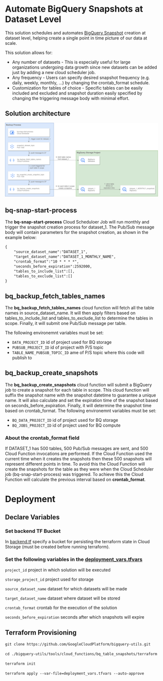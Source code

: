# Automate BigQuery Snapshots at Dataset Level

This solution schedules and automates [BigQuery Snapshot](https://cloud.google.com/bigquery/docs/table-snapshots-intro) creation at dataset level, helping create a single point in time picture of our data at scale.  

This solution allows for:

* Any number of datasets - This is especially useful for large organizations undergoing data growth since new datasets can be added just by adding a new cloud scheduler job.
* Any frequency - Users can specify desired snapshot frequency (e.g. daily, weekly, monthly, …) by changing the crontab_format schedule. 
* Customization for tables of choice - Specific tables can be easily included and excluded and snapshot duration easily specified by changing the triggering message body with minimal effort.


## Solution architecture
![alt text](./architecture_diagram.png)

## bq-snap-start-process
The **bq-snap-start-process** Cloud Scheduloer Job will run monthly and trigger the snapshot creation process for dataset_1. The Pub/Sub message body will contain parameters for the snapshot creation, as shown in the example below:
 
```
{
    "source_dataset_name":"DATASET_1",
    "target_dataset_name":"DATASET_1_MONTHLY_NAME",
    "crontab_format":"10 * * * *",
    "seconds_before_expiration":2592000,
    "tables_to_include_list":[],
    "tables_to_exclude_list":[] 
}
```

## bq_backup_fetch_tables_names
The **bq_backup_fetch_tables_names** cloud function will fetch all the table names in source_dataset_name. It will then apply filters based on tables_to_include_list and tables_to_exclude_list to determine the tables in scope. Finally, it will submit one Pub/Sub message per table. 

The following environemnt variables must be set:
* `DATA_PROJECT_ID` id of project used for BQ storage 
* `PUBSUB_PROJECT_ID` id of project with P/S topic
* `TABLE_NAME_PUBSUB_TOPIC_ID` ame of P/S topic where this code will publish to

## bq_backup_create_snapshots
The **bq_backup_create_snapshots** cloud function will submit a BigQuery job to create a snapshot for each table in scope. This cloud function will suffix the snapshot name with the snapshot datetime to guarantee a unique name. It will also calculate and set the expiration time of the snapshot based on seconds_before_expiration. Finally, it will determine the snapshot time based on crontab_format. 
The following environemnt variables must be set:
* `BQ_DATA_PROJECT_ID` id of project used for BQ storage
* `BQ_JOBS_PROJECT_ID` id of project used for BQ compute


### About the crontab_format field
If DATASET_1 has 500 tables, 500 Pub/Sub messages are sent, and 500 Cloud Function invocations are performed. If the Cloud Function used the current time when it creates the snapshots then these 500 snapshots will represent different points in time. To avoid this the Cloud Function will create the snapshots for the table as they were when the Cloud Scheduler job (bq-snap-start-process) was triggered. To achieve this the Cloud Function will calculate the previous interval based on **crontab_format**.


# Deployment

## Declare Variables
### Set backend TF Bucket

In [backend.tf](./terraform/backend.tf) specify a bucket for persisting the terraform state in Cloud Storage (must be created before running terraform).

### Set the following variables in the [deployment_vars.tfvars](./terraform/deployment_vars.tfvars)

`project_id` project in which solution will be executed 

`storage_project_id` project used for storage 

`source_dataset_name` dataset for which datasets will be made 

`target_dataset_name` dataset where dataset will be stored 

`crontab_format` crontab for the execution of the solution

`seconds_before_expiration` seconds after which snapshots will expire

## Terraform Provisioning
```
git clone https://github.com/GoogleCloudPlatform/bigquery-utils.git

cd ./bigquery-utils/tools/cloud_functions/bq_table_snapshots/terraform

terraform init

terraform apply --var-file=deployment_vars.tfvars --auto-approve
```

